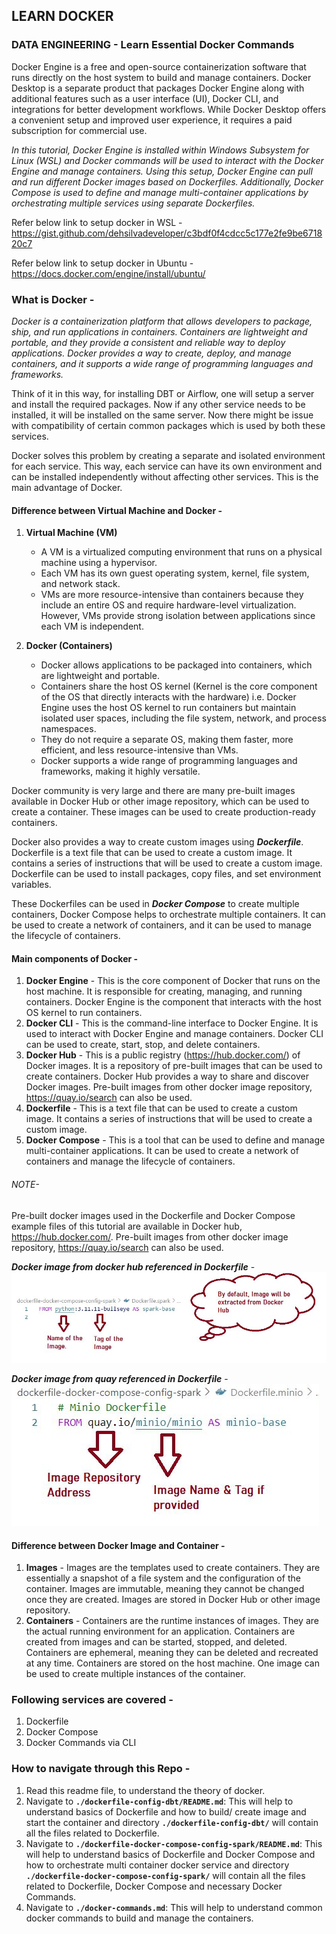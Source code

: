## LEARN DOCKER
### **DATA ENGINEERING - Learn Essential Docker Commands**

Docker Engine is a free and open-source containerization software that runs directly on the host system to build and manage containers. Docker Desktop is a separate product that packages Docker Engine along with additional features such as a user interface (UI), Docker CLI, and integrations for better development workflows. While Docker Desktop offers a convenient setup and improved user experience, it requires a paid subscription for commercial use.

*In this tutorial, Docker Engine is installed within Windows Subsystem for Linux (WSL) and Docker commands will be used to interact with the Docker Engine and manage containers. Using this setup, Docker Engine can pull and run different Docker images based on Dockerfiles. Additionally, Docker Compose is used to define and manage multi-container applications by orchestrating multiple services using separate Dockerfiles.*

Refer below link to setup docker in WSL - 
https://gist.github.com/dehsilvadeveloper/c3bdf0f4cdcc5c177e2fe9be671820c7 

Refer below link to setup docker in Ubuntu -
https://docs.docker.com/engine/install/ubuntu/


### **What is Docker -**
*Docker is a containerization platform that allows developers to package, ship, and run applications in containers. Containers are lightweight and portable, and they provide a consistent and reliable way to deploy applications. Docker provides a way to create, deploy, and manage containers, and it supports a wide range of programming languages and frameworks.*

Think of it in this way, for installing DBT or Airflow, one will setup a server and install the required packages. Now if any other service needs to be installed, it will be installed on the same server. Now there might be issue with compatibility of certain common packages which is used by both these services. 

Docker solves this problem by creating a separate and isolated environment for each service. This way, each service can have its own environment and can be installed independently without affecting other services. This is the main advantage of Docker.

#### Difference between Virtual Machine and Docker -
1. **Virtual Machine (VM)**
    - A VM is a virtualized computing environment that runs on a physical machine using a hypervisor.
    - Each VM has its own guest operating system, kernel, file system, and network stack.
    - VMs are more resource-intensive than containers because they include an entire OS and require hardware-level virtualization. However, VMs provide strong isolation between applications since each VM is independent.

2. **Docker (Containers)**
    - Docker allows applications to be packaged into containers, which are lightweight and portable.
    - Containers share the host OS kernel (Kernel is the core component of the OS that directly interacts with the hardware) i.e. Docker Engine uses the host OS kernel to run containers but maintain isolated user spaces, including the file system, network, and process namespaces.
    - They do not require a separate OS, making them faster, more efficient, and less resource-intensive than VMs.
    - Docker supports a wide range of programming languages and frameworks, making it highly versatile.

Docker community is very large and there are many pre-built images available in Docker Hub or other image repository, which can be used to create a container. These images can be used to create production-ready containers. 

Docker also provides a way to create custom images using ***Dockerfile***. Dockerfile is a text file that can be used to create a custom image. It contains a series of instructions that will be used to create a custom image. Dockerfile can be used to install packages, copy files, and set environment variables. 

These Dockerfiles can be used in ***Docker Compose*** to create multiple containers, Docker Compose helps to orchestrate multiple containers. It can be used to create a network of containers, and it can be used to manage the lifecycle of containers.

#### Main components of Docker -
1. **Docker Engine** - This is the core component of Docker that runs on the host machine. It is responsible for creating, managing, and running containers. Docker Engine is the component that interacts with the host OS kernel to run containers.
2. **Docker CLI** - This is the command-line interface to Docker Engine. It is used to interact with Docker Engine and manage containers. Docker CLI can be used to create, start, stop, and delete containers.
3. **Docker Hub** - This is a public registry (https://hub.docker.com/) of Docker images. It is a repository of pre-built images that can be used to create containers. Docker Hub provides a way to share and discover Docker images. Pre-built images from other docker image repository, https://quay.io/search can also be used.
4. **Dockerfile** - This is a text file that can be used to create a custom image. It contains a series of instructions that will be used to create a custom image.
5. **Docker Compose** - This is a tool that can be used to define and manage multi-container applications. It can be used to create a network of containers and manage the lifecycle of containers.

###### NOTE- 
Pre-built docker images used in the Dockerfile and Docker Compose example files of this tutorial are available in Docker hub, https://hub.docker.com/. Pre-built images from other docker image repository, https://quay.io/search can also be used.

***Docker image from docker hub referenced in Dockerfile*** - 
![dockerhub](./readme-artifacts/docker-image-dockerhub.JPG)

***Docker image from quay referenced in Dockerfile*** - 
![dockerhub](./readme-artifacts/docker-image-quay.JPG)

#### Difference between Docker Image and Container -
1. **Images** - Images are the templates used to create containers. They are essentially a snapshot of a file system and the configuration of the container. Images are immutable, meaning they cannot be changed once they are created. Images are stored in Docker Hub or other image repository.
2. **Containers** - Containers are the runtime instances of images. They are the actual running environment for an application. Containers are created from images and can be started, stopped, and deleted. Containers are ephemeral, meaning they can be deleted and recreated at any time. Containers are stored on the host machine. One image can be used to create multiple instances of the container.

### **Following services are covered -**
1. Dockerfile 
2. Docker Compose 
3. Docker Commands via CLI

### **How to navigate through this Repo -**
1. Read this readme file, to understand the theory of docker.
2. Navigate to **`./dockerfile-config-dbt/README.md`**: This will help to understand basics of Dockerfile and how to build/ create image and start the container and directory **`./dockerfile-config-dbt/`** will contain all the files related to Dockerfile.
3. Navigate to **`./dockerfile-docker-compose-config-spark/README.md`**: This will help to understand basics of Dockerfile and Docker Compose and how to orchestrate multi container docker service and directory **`./dockerfile-docker-compose-config-spark/`** will contain all the files related to Dockerfile, Docker Compose and necessary Docker Commands.
4. Navigate to **`./docker-commands.md`**: This will help to understand common docker commands to build and manage the containers.

